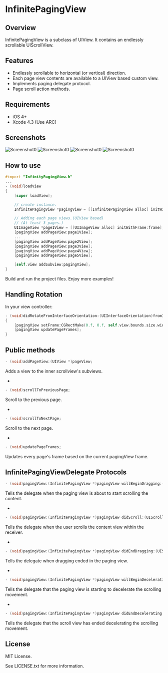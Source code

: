 InfinitePagingView
=====================


Overview
--------
InfinitePagingView is a subclass of UIView. It contains an endlessly scrollable UIScrollView.

Features
--------
- Endlessly scrollable to horizontal (or vertical) direction.
- Each page view contents are available to a UIView based custom view.
- Implements paging delegate protocol.
- Page scroll action methods.


Requirements
------------
- iOS 4+
- Xcode 4.3 (Use ARC)

Screenshots
-----------
![Screenshot0](http://resources.qnote.jp/infinity-paging-view/sample4.png)
![Screenshot0](http://resources.qnote.jp/infinity-paging-view/sample1.png)
![Screenshot0](http://resources.qnote.jp/infinity-paging-view/sample2.png)
![Screenshot0](http://resources.qnote.jp/infinity-paging-view/sample3.png)


How to use
----------

```Objective-C
#import "InfinityPagingView.h"
...
- (void)loadView
{
    [super loadView];

    // create instance.
    InfinitePagingView *pagingView = [[InfinitePagingView alloc] initWithFrame:CGRectMake(0.f, 30.f, 100.f, 50.f)];

    // Adding each page views.(UIView based)
    // (At least 3 pages.)
    UIImageView *page1View = [[UIImageView alloc] initWithFrame:frame];
    [pagingView addPageView:page1View];
    ...
    [pagingView addPageView:page2View];
    [pagingView addPageView:page3View];
    [pagingView addPageView:page4View];
    [pagingView addPageView:page5View];

    [self.view addSubview:pagingView];
}
```

Build and run the project files. Enjoy more examples!

Handling Rotation
-----------------

In your view controller:

```Objective-C
- (void)didRotateFromInterfaceOrientation:(UIInterfaceOrientation)fromInterfaceOrientation
{
    [pagingView setFrame:CGRectMake(0.f, 0.f, self.view.bounds.size.width, self.view.bounds.size.height)];
    [pagingView updatePageFrames];
}
```

Public methods
--------

```Objective-C
- (void)addPageView:(UIView *)pageView;
```
Adds a view to the inner scrollview's subviews.

-

```Objective-C
- (void)scrollToPreviousPage;
```
Scroll to the previous page.

-

```Objective-C
- (void)scrollToNextPage;
```
Scroll to the next page.

-

```Objective-C
- (void)updatePageFrames;
```
Updates every page's frame based on the current pagingView frame.


InfinitePagingViewDelegate Protocols
-

```Objective-C
- (void)pagingView:(InfinitePagingView *)pagingView willBeginDragging:(UIScrollView *)scrollView;
```
Tells the delegate when the paging view is about to start scrolling the content.

-

```Objective-C
- (void)pagingView:(InfinitePagingView *)pagingView didScroll:(UIScrollView *)scrollView;
```
Tells the delegate when the user scrolls the content view within the receiver.

-

```Objective-C
- (void)pagingView:(InfinitePagingView *)pagingView didEndDragging:(UIScrollView *)scrollView;
```
Tells the delegate when dragging ended in the paging view.


-

```Objective-C
- (void)pagingView:(InfinitePagingView *)pagingView willBeginDecelerating:(UIScrollView *)scrollView;
```

Tells the delegate that the paging view is starting to decelerate the scrolling movement.

-

```Objective-C
- (void)pagingView:(InfinitePagingView *)pagingView didEndDecelerating:(UIScrollView *)scrollView atPageIndex:(NSInteger)pageIndex;
```
Tells the delegate that the scroll view has ended decelerating the scrolling movement.



License
-------
MIT License.

See LICENSE.txt for more information.
